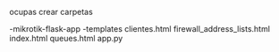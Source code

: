 ocupas crear carpetas

-mikrotik-flask-app
  -templates
    clientes.html
    firewall_address_lists.html
    index.html
    queues.html
app.py
